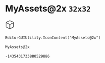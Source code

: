 # MyAssets@2x `32x32`
<img src="/img/MyAssets@2x.png" width=32 height=32>

``` CSharp
EditorGUIUtility.IconContent("MyAssets@2x")
```
```
MyAssets@2x
```
```
-1435431733880529886
```
